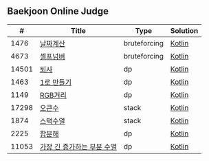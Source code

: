 ## Baekjoon Online Judge



|#    |Title                                            |Type         |Solution                                                                                  |
|-----|-------------------------------------------------|-------------|------------------------------------------------------------------------------------------|
|1476 |[날짜계산](https://www.acmicpc.net/problem/1476) |bruteforcing |[Kotlin](https://github.com/sujin-kk/algorithm/blob/main/BOJ/kotlin/bruteforcing/1476.kt) |
|4673 |[셀프넘버](https://www.acmicpc.net/problem/4673)|bruteforcing |[Kotlin](https://github.com/sujin-kk/algorithm/blob/main/BOJ/kotlin/bruteforcing/4673.kt)   |
|14501 |[퇴사](https://www.acmicpc.net/problem/14501) |dp |[Kotlin](https://github.com/sujin-kk/algorithm/blob/main/BOJ/kotlin/dp/14501.kt) |
|1463 |[1로 만들기](https://www.acmicpc.net/problem/1463) |dp |[Kotlin](https://github.com/sujin-kk/algorithm/blob/main/BOJ/kotlin/dp/1463.kt) |
|1149 |[RGB거리](https://www.acmicpc.net/problem/1149) |dp |[Kotlin](https://github.com/sujin-kk/algorithm/blob/main/BOJ/kotlin/dp/1149.kt) |
|17298 |[오큰수](https://www.acmicpc.net/problem/17298) |stack |[Kotlin](https://github.com/sujin-kk/algorithm/blob/main/BOJ/kotlin/stack/17298.kt) |
|1874 |[스택수열](https://www.acmicpc.net/problem/17298) |stack |[Kotlin](https://github.com/sujin-kk/algorithm/blob/main/BOJ/kotlin/stack/1874.kt) |
|2225 |[합분해](https://www.acmicpc.net/problem/2225) |dp |[Kotlin](https://github.com/sujin-kk/algorithm/blob/main/BOJ/kotlin/dp/2225.kt) |
|11053 |[가장 긴 증가하는 부분 수열](https://www.acmicpc.net/problem/11053) |dp |[Kotlin](https://github.com/sujin-kk/algorithm/blob/main/BOJ/kotlin/dp/11053.kt) |
